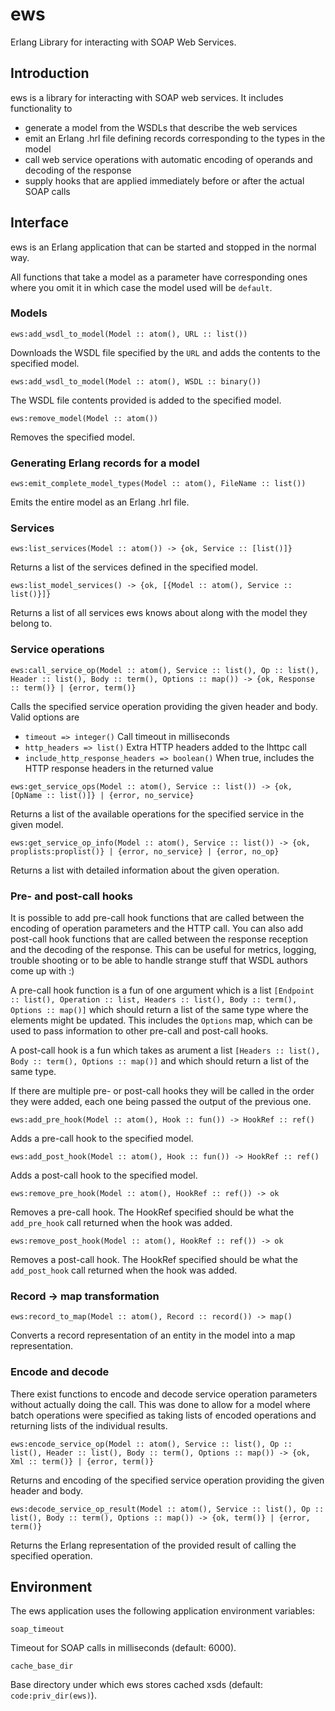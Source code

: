 # ews
Erlang Library for interacting with SOAP Web Services.

## Introduction

ews is a library for interacting with SOAP web services. It includes functionality to

* generate a model from the WSDLs that describe the web services
* emit an Erlang .hrl file defining records corresponding to the types in the model
* call web service operations with automatic encoding of operands and decoding of the response
* supply hooks that are applied immediately before or after the actual SOAP calls

## Interface

ews is an Erlang application that can be started and stopped in the normal way.

All functions that take a model as a parameter have corresponding ones where you omit it in which case the model used will be `default`.

### Models

`ews:add_wsdl_to_model(Model :: atom(), URL :: list())`

Downloads the WSDL file specified by the `URL` and adds the contents to the specified model.

`ews:add_wsdl_to_model(Model :: atom(), WSDL :: binary())`

The WSDL file contents provided is added to the specified model.

`ews:remove_model(Model :: atom())`

Removes the specified model.

### Generating Erlang records for a model

`ews:emit_complete_model_types(Model :: atom(), FileName :: list())`

Emits the entire model as an Erlang .hrl file.

### Services

`ews:list_services(Model :: atom()) -> {ok, Service :: [list()]}`

Returns a list of the services defined in the specified model.

`ews:list_model_services() -> {ok, [{Model :: atom(), Service :: list()}]}`

Returns a list of all services ews knows about along with the model they belong to.

### Service operations

`ews:call_service_op(Model :: atom(), Service :: list(), Op :: list(), Header :: list(), Body :: term(), Options :: map()) -> {ok, Response :: term()} | {error, term()}`

Calls the specified service operation providing the given header and body. Valid options are
* `timeout => integer()` Call timeout in milliseconds
* `http_headers => list()` Extra HTTP headers added to the lhttpc call
* `include_http_response_headers => boolean()` When true, includes the HTTP response headers in the returned value

`ews:get_service_ops(Model :: atom(), Service :: list()) -> {ok, [OpName :: list()]} | {error, no_service}`

Returns a list of the available operations for the specified service in the given model.

`ews:get_service_op_info(Model :: atom(), Service :: list()) -> {ok, proplists:proplist()} | {error, no_service} | {error, no_op}`

Returns a list with detailed information about the given operation.

### Pre- and post-call hooks

It is possible to add pre-call hook functions that are called between the encoding of operation parameters and the HTTP call. You can also add post-call hook functions that are called between the response reception and the decoding of the response. This can be useful for metrics, logging, trouble shooting or to be able to handle strange stuff that WSDL authors come up with :)

A pre-call hook function is a fun of one argument which is a list `[Endpoint :: list(), Operation :: list, Headers :: list(), Body :: term(), Options :: map()]` which should return a list of the same type where the elements might be updated. This includes the `Options` map, which can be used to pass information to other pre-call and post-call hooks.

A post-call hook is a fun which takes as arument a list `[Headers :: list(), Body :: term(), Options :: map()]` and which should return a list of the same type.

If there are multiple pre- or post-call hooks they will be called in the order they were added, each one being passed the output of the previous one.

`ews:add_pre_hook(Model :: atom(), Hook :: fun()) -> HookRef :: ref()`

Adds a pre-call hook to the specified model.

`ews:add_post_hook(Model :: atom(), Hook :: fun()) -> HookRef :: ref()`

Adds a post-call hook to the specified model.

`ews:remove_pre_hook(Model :: atom(), HookRef :: ref()) -> ok`

Removes a pre-call hook. The HookRef specified should be what the `add_pre_hook` call returned when the hook was added.

`ews:remove_post_hook(Model :: atom(), HookRef :: ref()) -> ok`

Removes a post-call hook. The HookRef specified should be what the `add_post_hook` call returned when the hook was added.

### Record -> map transformation

`ews:record_to_map(Model :: atom(), Record :: record()) -> map()`

Converts a record representation of an entity in the model into a map representation.

### Encode and decode

There exist functions to encode and decode service operation parameters without actually doing the call. This was done to allow for a model where batch operations were specified as taking lists of encoded operations and returning lists of the individual results.

`ews:encode_service_op(Model :: atom(), Service :: list(), Op :: list(), Header :: list(), Body :: term(), Options :: map()) -> {ok, Xml :: term()} | {error, term()}`

Returns and encoding of the specified service operation providing the given header and body.

`ews:decode_service_op_result(Model :: atom(), Service :: list(), Op :: list(), Body :: term(), Options :: map()) -> {ok, term()} | {error, term()}`

Returns the Erlang representation of the provided result of calling the specified operation.

## Environment

The ews application uses the following application environment variables:

`soap_timeout`

Timeout for SOAP calls in milliseconds (default: 6000).

`cache_base_dir`

Base directory under which ews stores cached xsds (default: `code:priv_dir(ews)`).
